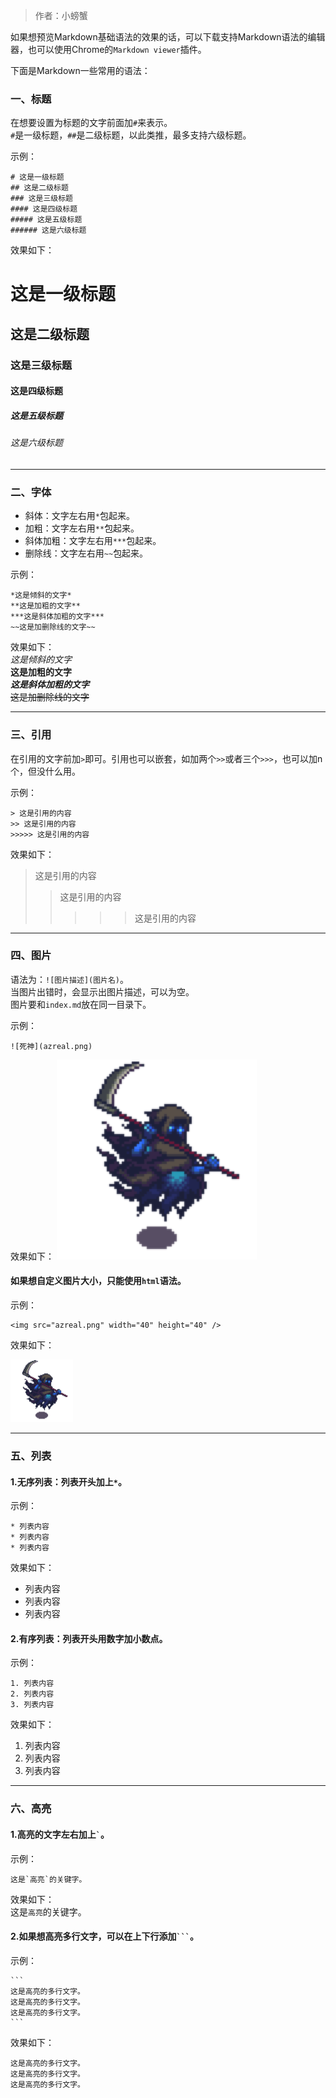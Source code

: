 > 作者：小螃蟹

如果想预览Markdown基础语法的效果的话，可以下载支持Markdown语法的编辑器，也可以使用Chrome的`Markdown viewer`插件。

下面是Markdown一些常用的语法：

### 一、标题

在想要设置为标题的文字前面加`#`来表示。  
`#`是一级标题，`##`是二级标题，以此类推，最多支持六级标题。

示例：
```
# 这是一级标题
## 这是二级标题
### 这是三级标题
#### 这是四级标题
##### 这是五级标题
###### 这是六级标题
```

效果如下：
# 这是一级标题
## 这是二级标题
### 这是三级标题
#### 这是四级标题
##### 这是五级标题
###### 这是六级标题

------

### 二、字体
* 斜体：文字左右用`*`包起来。
* 加粗：文字左右用`**`包起来。
* 斜体加粗：文字左右用`***`包起来。
* 删除线：文字左右用`~~`包起来。


示例：
```
*这是倾斜的文字*
**这是加粗的文字**
***这是斜体加粗的文字***
~~这是加删除线的文字~~
```

效果如下：  
*这是倾斜的文字*  
**这是加粗的文字**  
***这是斜体加粗的文字***  
~~这是加删除线的文字~~

------

### 三、引用
在引用的文字前加`>`即可。引用也可以嵌套，如加两个`>>`或者三个`>>>`，也可以加n个，但没什么用。

示例：
```
> 这是引用的内容
>> 这是引用的内容
>>>>> 这是引用的内容
```

效果如下：
> 这是引用的内容
>> 这是引用的内容
>>>>> 这是引用的内容

------

### 四、图片

语法为：`![图片描述](图片名)`。  
当图片出错时，会显示出图片描述，可以为空。  
图片要和`index.md`放在同一目录下。  

示例：
```
![死神](azreal.png)
```

效果如下：
![死神](monster.png)


#### 如果想自定义图片大小，只能使用`html`语法。

示例：
```
<img src="azreal.png" width="40" height="40" />
```

效果如下：

<img src="monster.png" width="100" height="100" />

------

### 五、列表
#### 1.无序列表：列表开头加上`*`。

示例：
```
* 列表内容
* 列表内容
* 列表内容
```

效果如下：
* 列表内容
* 列表内容
* 列表内容

#### 2.有序列表：列表开头用数字加小数点。

示例：
```
1. 列表内容
2. 列表内容
3. 列表内容
```

效果如下：
1. 列表内容
2. 列表内容
3. 列表内容

------

### 六、高亮

#### 1.高亮的文字左右加上`` ` ``。

示例：
```
这是`高亮`的关键字。
```

效果如下：  
这是`高亮`的关键字。

#### 2.如果想高亮多行文字，可以在上下行添加```` ``` ````。

示例：
````
```
这是高亮的多行文字。
这是高亮的多行文字。
这是高亮的多行文字。
```
````

效果如下：  
```
这是高亮的多行文字。
这是高亮的多行文字。
这是高亮的多行文字。
```

